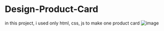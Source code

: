 # Design-Product-Card
in this project, i used only html, css, js to make one product card
![image](https://user-images.githubusercontent.com/64846374/198902802-47261935-cd51-40af-99a3-9267f0a9b2ce.png)
